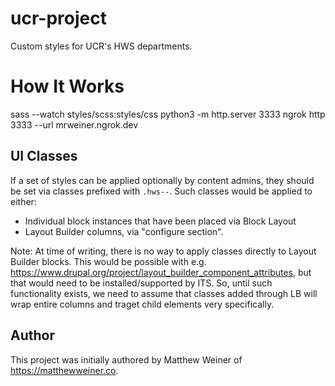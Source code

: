 # ucr-project

Custom styles for UCR's HWS departments.

# How It Works

sass --watch styles/scss:styles/css
python3 -m http.server 3333
ngrok http 3333 --url mrweiner.ngrok.dev

## UI Classes

If a set of styles can be applied optionally by content admins, they should be set via classes prefixed with `.hws--`.
Such classes would be applied to either:

- Individual block instances that have been placed via Block Layout
- Layout Builder columns, via "configure section".

Note: At time of writing, there is no way to apply classes directly to Layout Builder blocks. This would be possible
with e.g. https://www.drupal.org/project/layout_builder_component_attributes, but that would need to be
installed/supported by ITS. So, until such functionality exists, we need to assume that classes added through LB will
wrap entire columns and traget child elements very specifically.

## Author

This project was initially authored by Matthew Weiner of https://matthewweiner.co.
